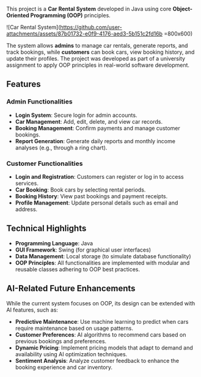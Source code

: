 This project is a **Car Rental System** developed in Java using core **Object-Oriented Programming (OOP)** principles.


![Car Rental System](https://github.com/user-attachments/assets/87b01732-e0f9-4176-aed3-5b151c2fd16b =800x600)


The system allows **admins** to manage car rentals, generate reports, and track bookings, while **customers** can book cars, view booking history, and update their profiles. The project was developed as part of a university assignment to apply OOP principles in real-world software development.

## Features

### Admin Functionalities
- **Login System**: Secure login for admin accounts.
- **Car Management**: Add, edit, delete, and view car records.
- **Booking Management**: Confirm payments and manage customer bookings.
- **Report Generation**: Generate daily reports and monthly income analyses (e.g., through a ring chart).

### Customer Functionalities
- **Login and Registration**: Customers can register or log in to access services.
- **Car Booking**: Book cars by selecting rental periods.
- **Booking History**: View past bookings and payment receipts.
- **Profile Management**: Update personal details such as email and address.

## Technical Highlights
- **Programming Language**: Java
- **GUI Framework**: Swing (for graphical user interfaces)
- **Data Management**: Local storage (to simulate database functionality)
- **OOP Principles**: All functionalities are implemented with modular and reusable classes adhering to OOP best practices.

## AI-Related Future Enhancements
While the current system focuses on OOP, its design can be extended with AI features, such as:
- **Predictive Maintenance**: Use machine learning to predict when cars require maintenance based on usage patterns.
- **Customer Preferences**: AI algorithms to recommend cars based on previous bookings and preferences.
- **Dynamic Pricing**: Implement pricing models that adapt to demand and availability using AI optimization techniques.
- **Sentiment Analysis**: Analyze customer feedback to enhance the booking experience and car inventory.

